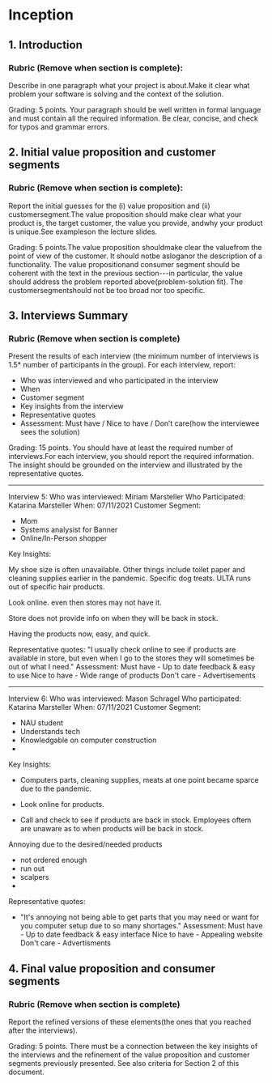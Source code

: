 # Inception

## 1. Introduction

### Rubric (Remove when section is complete): 

Describe in one paragraph what your project is about.Make it clear what problem your software is solving and the context of the solution. 

Grading: 5  points. Your  paragraph  should  be  well written in formal language and  must contain all the required information. Be clear, concise, and check for typos and grammar errors.

## 2. Initial value proposition and customer segments

### Rubric (Remove when section is complete):

Report the initial guesses for the (i) value proposition and (ii) customersegment.The value proposition should make clear what your product is, the target customer, the value you provide, andwhy your product is unique.See exampleson the lecture slides.

Grading: 5  points.The  value  proposition shouldmake  clear  the valuefrom  the  point  of view of the customer. It should notbe asloganor the description of a functionality. The value propositionand consumer segment should be coherent with the text in the previous section---in  particular, the  value  should address  the  problem  reported  above(problem-solution fit). The customersegmentshould not be too broad nor too specific.

## 3. Interviews Summary

### Rubric (Remove when section is complete)

Present  the  results  of  each  interview  (the minimum number  of interviews is 1.5* number of participants in the group). For each interview, report:
- Who was interviewed and who participated in the interview
- When
- Customer segment
- Key insights from the interview
- Representative quotes
- Assessment: Must have / Nice to have / Don’t care(how the interviewee sees the solution)

Grading: 15 points. You should have at least the required number of interviews.For each interview,  you should report the  required  information.  The  insight  should  be grounded on the interview and illustrated by the representative quotes.

---------
Interview 5:
Who was interviewed: Miriam Marsteller
Who Participated: Katarina Marsteller
When: 07/11/2021
Customer Segment:
- Mom
- Systems analysist for Banner
- Online/In-Person shopper

Key Insights:

My shoe size is often unavailable. Other things include toilet paper and cleaning supplies earlier in the pandemic.
Specific dog treats. ULTA runs out of specific hair products. 

Look online. even then stores may not have it.

Store does not provide info on when they will be back in stock.

Having the products now, easy, and quick.

Representative quotes: "I usually check online to see if products are available in store, 
			but even when I go to the stores they will sometimes be out of what I need." 
Assessment: 
Must have - Up to date feedback & easy to use
Nice to have - Wide range of products
Don't care - Advertisements 

---------
Interview 6:
Who was interviewed: Mason Schragel
Who participated: Katarina Marsteller
When: 07/11/2021
Customer Segment:
- NAU student
- Understands tech
- Knowledgable on computer construction
-
Key Insights:
- Computers parts, cleaning supplies, meats at one point became sparce due to the pandemic.

- Look online for products.

- Call and check to see if products are back in stock. Employees oftem are unaware as to when products will be back in stock.

Annoying due to the desired/needed products
- not ordered enough
- run out
- scalpers
-
Representative quotes: 
- "It's annoying not being able to get parts that you may need or want for you computer setup due to so many shortages."
Assessment:
Must have - Up to date feedback & easy interface
Nice to have - Appealing website
Don't care -  Advertisments

## 4. Final value proposition and consumer segments

### Rubric (Remove when section is complete)

Report  the  refined  versions  of these elements(the ones that you reached after the interviews).

Grading: 5 points. There must be a connection between the key insights of the interviews and the refinement of the value proposition and customer segments previously presented. See also criteria for Section 2 of this document.